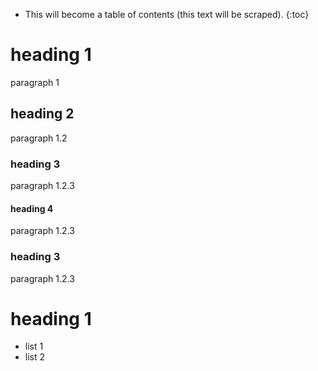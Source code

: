 ---
---
* This will become a table of contents (this text will be scraped).
{:toc}

# heading 1

paragraph 1

## heading 2

paragraph 1.2

### heading 3

paragraph 1.2.3

#### heading 4

paragraph 1.2.3

### heading 3

paragraph 1.2.3

# heading 1

- list 1
- list 2
